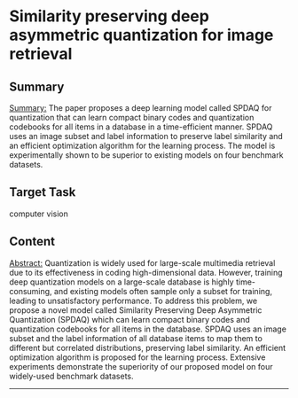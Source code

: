 # Similarity preserving deep asymmetric quantization for image retrieval

## Summary

<Summary:>
The paper proposes a deep learning model called SPDAQ for quantization that can learn compact binary codes and quantization codebooks for all items in a database in a time-efficient manner. SPDAQ uses an image subset and label information to preserve label similarity and an efficient optimization algorithm for the learning process. The model is experimentally shown to be superior to existing models on four benchmark datasets.


## Target Task

computer vision

## Content

<Abstract:> Quantization is widely used for large-scale multimedia retrieval due to its effectiveness in coding high-dimensional data. However, training deep quantization models on a large-scale database is highly time-consuming, and existing models often sample only a subset for training, leading to unsatisfactory performance. To address this problem, we propose a novel model called Similarity Preserving Deep Asymmetric Quantization (SPDAQ) which can learn compact binary codes and quantization codebooks for all items in the database. SPDAQ uses an image subset and the label information of all database items to map them to different but correlated distributions, preserving label similarity. An efficient optimization algorithm is proposed for the learning process. Extensive experiments demonstrate the superiority of our proposed model on four widely-used benchmark datasets.



---


